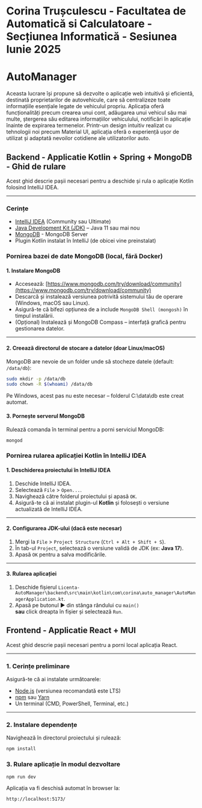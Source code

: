 # Corina Trușculescu - Facultatea de Automatică si Calculatoare - Secțiunea Informatică - Sesiunea Iunie 2025

# AutoManager

Aceasta lucrare își propune să dezvolte o aplicație web intuitivă și eficientă, destinată proprietarilor de autovehicule, care să centralizeze toate informațiile esențiale legate de vehiculul propriu. Aplicația oferă funcționalități precum crearea unui cont, adăugarea unui vehicul său mai multe, ștergerea său editarea informațiilor vehiculului, notificări în aplicație înainte de expirarea termenelor. Printr-un design intuitiv realizat cu tehnologii noi precum Material UI, aplicația oferă o experiență ușor de utilizat și adaptată nevoilor cotidiene ale utilizatorilor auto.

## Backend - Applicatie Kotlin + Spring + MongoDB - Ghid de rulare

Acest ghid descrie pașii necesari pentru a deschide și rula o aplicație Kotlin folosind IntelliJ IDEA.

---

### Cerințe

- [IntelliJ IDEA](https://www.jetbrains.com/idea/) (Community sau Ultimate)
- [Java Development Kit (JDK)](https://adoptium.net/) – Java 11 sau mai nou
- [MongoDB](https://www.mongodb.com/try/download/community) - MongoDB Server
- Plugin Kotlin instalat în IntelliJ (de obicei vine preinstalat)


### Pornirea bazei de date MongoDB (local, fără Docker)

#### 1. Instalare MongoDB

- Accesează: [https://www.mongodb.com/try/download/community](https://www.mongodb.com/try/download/community)
- Descarcă și instalează versiunea potrivită sistemului tău de operare (Windows, macOS sau Linux).
- Asigură-te că bifezi opțiunea de a include `MongoDB Shell (mongosh)` în timpul instalării.
- (Opțional) Instalează și MongoDB Compass – interfață grafică pentru gestionarea datelor.

---

#### 2. Creează directorul de stocare a datelor (doar Linux/macOS)

MongoDB are nevoie de un folder unde să stocheze datele (default: `/data/db`):

```bash
sudo mkdir -p /data/db
sudo chown -R $(whoami) /data/db
```

Pe Windows, acest pas nu este necesar – folderul C:\data\db este creat automat.

#### 3. Pornește serverul MongoDB

Rulează comanda în terminal pentru a porni serviciul MongoDB:

```bash
mongod
```

### Pornirea rularea aplicației Kotlin în IntelliJ IDEA

#### 1. Deschiderea proiectului în IntelliJ IDEA

1. Deschide IntelliJ IDEA.
2. Selectează `File` > `Open...`.
3. Navighează către folderul proiectului și apasă `OK`.
4. Asigură-te că ai instalat plugin-ul **Kotlin** și folosești o versiune actualizată de IntelliJ IDEA.

---

#### 2. Configurarea JDK-ului (dacă este necesar)

1. Mergi la `File` > `Project Structure` (`Ctrl + Alt + Shift + S`).
2. În tab-ul `Project`, selectează o versiune validă de JDK (ex: **Java 17**).
3. Apasă `OK` pentru a salva modificările.

---

####  3. Rularea aplicației

1. Deschide fișierul `Licenta-AutoManager\backend\src\main\kotlin\com\corina\auto_manager\AutoManagerApplication.kt`.
2. Apasă pe butonul ▶️ din stânga rândului cu `main()`  
   **sau** click dreapta în fișier și selectează `Run`.



## Frontend - Applicatie React + MUI

Acest ghid descrie pașii necesari pentru a porni local aplicația React.

---


### 1. Cerințe preliminare

Asigură-te că ai instalate următoarele:

- [Node.js](https://nodejs.org/) (versiunea recomandată este LTS)
- [npm](https://www.npmjs.com/) sau [Yarn](https://yarnpkg.com/)
- Un terminal (CMD, PowerShell, Terminal, etc.)

---

### 2. Instalare dependențe

Navighează în directorul proiectului și rulează:

```bash
npm install
```

### 3. Rulare aplicație în modul dezvoltare


```bash
npm run dev
```

Aplicația va fi deschisă automat în browser la:

```bash
http://localhost:5173/
```

